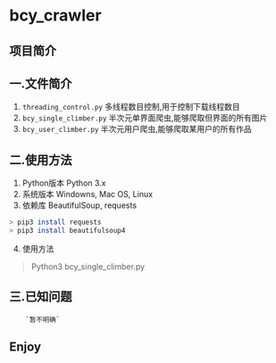 # bcy_crawler
## 项目简介
一.文件简介
-----
1. `threading_control.py`
        多线程数目控制,用于控制下载线程数目
2. `bcy_single_climber.py`
        半次元单界面爬虫,能够爬取但界面的所有图片
3. `bcy_user_climber.py`
        半次元用户爬虫,能够爬取某用户的所有作品

二.使用方法
-----
1. Python版本
        Python 3.x
2. 系统版本
        Windowns, Mac OS, Linux
3. 依赖库
        BeautifulSoup, requests
```bash
> pip3 install requests
> pip3 install beautifulsoup4
```
4. 使用方法
> Python3 bcy_single_climber.py

三.已知问题
-----
        `暂不明确`

Enjoy
-----